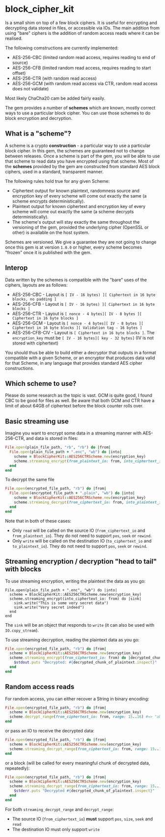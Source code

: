 # block_cipher_kit

Is a small shim on top of a few block ciphers. It is useful for encrypting and decrypting data stored in files, or accessible via IOs. The main addition from using "bare" ciphers is the addition of random access reads where it can be realised.

The following comstructions are currently implemented:

* AES-256-CBC (limited random read access, requires reading to end of source)
* AES-256-CFB (limited random read access, requires reading to start offset)
* AES-256-CTR (with random read access)
* AES-256-GCM (with random read access via CTR, random read access does not validate)

Most likely ChaCha20 cam be added fairly easily.

The gem provides a number of **schemes** which are known, mostly correct ways to use a particular block cipher. You can use those schemes to do block encryption and decryption.

## What is a "scheme"?

A scheme is a crypto **construction** - a particular way to use a particular block cipher. In this gem, the schemes are guaranteed not to change between releases. Once a scheme is part of the gem, you will be able to use that scheme to read data you have encrypted using that scheme. Most of the **schemes** provided by the gem are constructed from standard AES block ciphers, used in a standard, transparent manner.

The following rules hold true for any given Scheme:

* Ciphertext output for known plaintext, randomness source and encryption key of every scheme will come out exactly the same (a scheme encrypts deterministically).
* Plaintext output for known ciphertext and encryption key of every scheme will come out exactly the same (a scheme decrypts deterministically).
* The scheme's output will stay exactly the same throughout the versioning of the gem, provided the underlying cipher (OpenSSL or other) is available on the host system.

Schemes are versioned. We give a guarantee they are not going to change once this gem is at version `1.0.0` or higher, every scheme becomes "frozen" once it is published with the gem.

## Interop

Data written by the schemes is compatible with the "bare" uses of the ciphers, layouts are as follows:

* AES-256-CBC - Layout is `[ IV - 16 bytes) ][ Ciphertext in 16 byte blocks, no padding ]`
* AES-256-CFB - Layout is `[ IV - 16 bytes) ][ Ciphertext in 16 byte blocks ]`
* AES-256-CTR - Layout is `[ nonce - 4 bytes][ IV - 8 bytes ][ Ciphertext in 16 byte blocks ]`
* AES-256-GCM - Layout is `[ nonce - 4 bytes][ IV - 8 bytes ][ Ciphertext in 16 byte blocks ][ Validation tag - 16 bytes ]`
* AES-256-CFB-CIV - Layout is `[ Ciphertext in 16 byte blocks ]`. The `encryption_key` must be `[ IV - 16 bytes][ key - 32 bytes]` (IV is not stored with ciphertext)

You should thus be able to build either a decryptor that outputs in a format compatible with a given Scheme, or an encryptor that produces data valid for that Scheme,
in any language that provides standard AES cipher constructions.

## Which scheme to use?

Please do some research as the topic is vast. GCM is quite good, I found CBC to be good for files as well. Be aware that both GCM and CTR have a limit of about 64GB of ciphertext before the block counter rolls over.

## Basic streaming use

Imagine you want to encrypt some data in a streaming manner with AES-256-CTR, and data is stored in files:

```ruby
File.open(plain_file_path, "rb", "rb") do |from|
  File.open(plain_file_path + ".enc", "wb") do |into|
    scheme = BlockCipherKit::AES256CTRScheme.new(encryption_key)
    scheme.streaming_encrypt(from_plaintext_io: from, into_ciphertext_io: into)
  end
end
```

To decrypt the same file

```ruby
File.open(encrypted_file_path, "rb") do |from|
  File.open(encrypted_file_path + ".plain", "wb") do |into|
    scheme = BlockCipherKit::AES256CTRScheme.new(encryption_key)
    scheme.streaming_decrypt(from_ciphertext_io: from, into_plaintext_io: into)
  end
end
```

Note that in both of these cases:

* Only `read` will be called on the source IO (`from_ciphertext_io` and `from_plaintext_io`). They do not need to support `pos`, `seek` or `rewind`.
* Only `write` will be called on the destination IO (`to_ciphertext_io` and `to_plaintext_io`). They do not need to support `pos`, `seek` or `rewind`.

## Streaming encryption / decryption "head to tail" with blocks

To use streaming encryption, writing the plaintext the data as you go:

```
File.open(plain_file_path + ".enc", "wb") do |into|
  scheme = BlockCipherKit::AES256CTRScheme.new(encryption_key)
  scheme.streaming_encrypt(into_ciphertext_io: from) do |sink|
    sink.write("This is some very secret data")
    sink.write("Very secret indeed")
  end
end
```

The `sink` will be an object that responds to `write` (it can also be used with `IO.copy_stream`).

To use streaming decryption, reading the plaintext data as you go:

```ruby
File.open(encrypted_file_path, "rb") do |from|
  scheme = BlockCipherKit::AES256CTRScheme.new(encryption_key)
  scheme.streaming_encrypt(from_ciphertext_io: from) do |decrypted_chunk_of_plaintext|
    $stdout.puts "Decrypted: #{decrypted_chunk_of_plaintext.inspect}"
  end
end
```

## Random access reads

For random access, you can either recover a String in binary encoding:

```ruby
File.open(encrypted_file_path, "rb") do |from|
  scheme = BlockCipherKit::AES256CTRScheme.new(encryption_key)
  scheme.decrypt_range(from_ciphertext_io: from, range: 15..16) #=> "ab"
end
```

or pass an IO to receive the decrypted data:

```ruby
File.open(encrypted_file_path, "rb") do |from|
  scheme = BlockCipherKit::AES256CTRScheme.new(encryption_key)
  scheme.streaming_decrypt_range(from_ciphertext_io: from, range: 15..16, into_plaintext_io: $stdout) #=> "ab" gets printed to STDOUT
end
```

or a block (will be called for every meaningful chunk of decrypted data, repeatedly):

```ruby
File.open(encrypted_file_path, "rb") do |from|
  scheme = BlockCipherKit::AES256CTRScheme.new(encryption_key)
  scheme.streaming_decrypt_range(from_ciphertext_io: from, range: 15..) do |decrypted_chunk_of_plaintext|
    $stderr.puts "Decrypted #{decrypted_chunk_of_plaintext.inspect}"
  end
end
```

For both `streaming_decrypt_range` and `decrypt_range`:

* The source IO (`from_ciphertext_io`) **must** support `pos`, `size`, `seek` and `read`
* The destination IO must only support `write`
